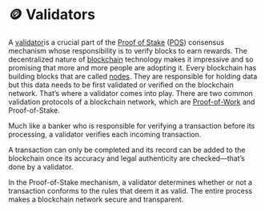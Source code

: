 # 🪙 Validators

A [validator](https://coinmarketcap.com/alexandria/glossary/validator)is a crucial part of the [Proof of Stake](https://coinmarketcap.com/alexandria/glossary/proof-of-stake-pos) ([POS](https://coinmarketcap.com/alexandria/glossary/proof-of-stake-pos)) consensus mechanism whose responsibility is to verify blocks to earn rewards. The decentralized nature of [blockchain](https://coinmarketcap.com/alexandria/glossary/blockchain) technology makes it impressive and so promising that more and more people are adopting it. Every blockchain has building blocks that are called [nodes](https://coinmarketcap.com/alexandria/glossary/node). They are responsible for holding data but this data needs to be first validated or verified on the blockchain network. That’s where a validator comes into play. There are two common validation protocols of a blockchain network, which are [Proof-of-Work](https://coinmarketcap.com/alexandria/glossary/proof-of-work-pow) and Proof-of-Stake.

Much like a banker who is responsible for verifying a transaction before its processing, a validator verifies each incoming transaction.

A transaction can only be completed and its record can be added to the blockchain once its accuracy and legal authenticity are checked—that’s done by a validator.

In the Proof-of-Stake mechanism, a validator determines whether or not a transaction conforms to the rules that deem it as valid. The entire process makes a blockchain network secure and transparent.

